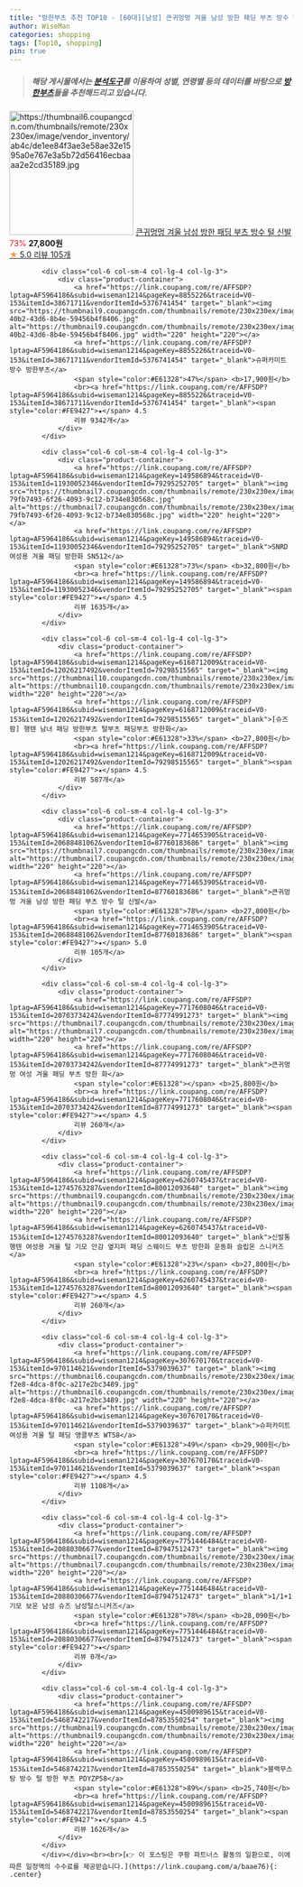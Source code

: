 ```yaml
---
title: "방한부츠 추천 TOP10 - [60대][남성] 큰귀멍멍 겨울 남성 방한 패딩 부츠 방수 털 신발"
author: WiseMan
categories: shopping
tags: [Top10, shopping]
pin: true
---
```


> ##### 해당 게시물에서는 [**분석도구**](https://itemscout.io/)를 이용하여 **성별**, **연령별** 등의 데이터를 바탕으로 [**방한부츠**](https://link.coupang.com/a/baae76)들을 추천해드리고 있습니다.
<div class="container"><div class="row">
            <div class="col-6 col-sm-4 col-lg-4 col-lg-3">
                <div class="product-container">
                    <a href="https://link.coupang.com/re/AFFSDP?lptag=AF5964186&subid=wiseman1214&pageKey=7714653905&traceid=V0-153&itemId=20688481039&vendorItemId=87760183516" target="_blank"><img src="https://thumbnail6.coupangcdn.com/thumbnails/remote/230x230ex/image/vendor_inventory/ab4c/de1ee84f3ae3e58ae32e1595a0e767e3a5b72d56416ecbaaaa2e2cd35189.jpg" alt="https://thumbnail6.coupangcdn.com/thumbnails/remote/230x230ex/image/vendor_inventory/ab4c/de1ee84f3ae3e58ae32e1595a0e767e3a5b72d56416ecbaaaa2e2cd35189.jpg" width="220" height="220"></a>
                    <a href="https://link.coupang.com/re/AFFSDP?lptag=AF5964186&subid=wiseman1214&pageKey=7714653905&traceid=V0-153&itemId=20688481039&vendorItemId=87760183516" target="_blank">큰귀멍멍 겨울 남성 방한 패딩 부츠 방수 털 신발</a>
                    <span style="color:#E61328">73%</span> <b>27,800원</b>
                    <br><a href="https://link.coupang.com/re/AFFSDP?lptag=AF5964186&subid=wiseman1214&pageKey=7714653905&traceid=V0-153&itemId=20688481039&vendorItemId=87760183516" target="_blank"><span style="color:#FE9427">★</span> 5.0
                    리뷰 105개</a>
                </div>
            </div>
            
            <div class="col-6 col-sm-4 col-lg-4 col-lg-3">
                <div class="product-container">
                    <a href="https://link.coupang.com/re/AFFSDP?lptag=AF5964186&subid=wiseman1214&pageKey=8855226&traceid=V0-153&itemId=38671711&vendorItemId=5376741454" target="_blank"><img src="https://thumbnail9.coupangcdn.com/thumbnails/remote/230x230ex/image/retail/images/2019/09/24/13/0/77b459ae-40b2-43d6-8b4e-59456b4f8406.jpg" alt="https://thumbnail9.coupangcdn.com/thumbnails/remote/230x230ex/image/retail/images/2019/09/24/13/0/77b459ae-40b2-43d6-8b4e-59456b4f8406.jpg" width="220" height="220"></a>
                    <a href="https://link.coupang.com/re/AFFSDP?lptag=AF5964186&subid=wiseman1214&pageKey=8855226&traceid=V0-153&itemId=38671711&vendorItemId=5376741454" target="_blank">슈퍼카미트 방수 방한부츠</a>
                    <span style="color:#E61328">47%</span> <b>17,900원</b>
                    <br><a href="https://link.coupang.com/re/AFFSDP?lptag=AF5964186&subid=wiseman1214&pageKey=8855226&traceid=V0-153&itemId=38671711&vendorItemId=5376741454" target="_blank"><span style="color:#FE9427">★</span> 4.5
                    리뷰 9342개</a>
                </div>
            </div>
            
            <div class="col-6 col-sm-4 col-lg-4 col-lg-3">
                <div class="product-container">
                    <a href="https://link.coupang.com/re/AFFSDP?lptag=AF5964186&subid=wiseman1214&pageKey=149586894&traceid=V0-153&itemId=11930052346&vendorItemId=79295252705" target="_blank"><img src="https://thumbnail7.coupangcdn.com/thumbnails/remote/230x230ex/image/retail/images/4915582951033244-79fb7493-6f26-4093-9c12-b734e830568c.jpg" alt="https://thumbnail7.coupangcdn.com/thumbnails/remote/230x230ex/image/retail/images/4915582951033244-79fb7493-6f26-4093-9c12-b734e830568c.jpg" width="220" height="220"></a>
                    <a href="https://link.coupang.com/re/AFFSDP?lptag=AF5964186&subid=wiseman1214&pageKey=149586894&traceid=V0-153&itemId=11930052346&vendorItemId=79295252705" target="_blank">SNRD 여성용 겨울 패딩 방한화 SN512</a>
                    <span style="color:#E61328">73%</span> <b>32,800원</b>
                    <br><a href="https://link.coupang.com/re/AFFSDP?lptag=AF5964186&subid=wiseman1214&pageKey=149586894&traceid=V0-153&itemId=11930052346&vendorItemId=79295252705" target="_blank"><span style="color:#FE9427">★</span> 4.5
                    리뷰 1635개</a>
                </div>
            </div>
            
            <div class="col-6 col-sm-4 col-lg-4 col-lg-3">
                <div class="product-container">
                    <a href="https://link.coupang.com/re/AFFSDP?lptag=AF5964186&subid=wiseman1214&pageKey=6168712009&traceid=V0-153&itemId=12026217492&vendorItemId=79298515565" target="_blank"><img src="https://thumbnail10.coupangcdn.com/thumbnails/remote/230x230ex/image/vendor_inventory/eb5e/e23962ba4b31bdf8a27d5000ab727503ce0d0f588b640ed2e00b2138e3fb.jpg" alt="https://thumbnail10.coupangcdn.com/thumbnails/remote/230x230ex/image/vendor_inventory/eb5e/e23962ba4b31bdf8a27d5000ab727503ce0d0f588b640ed2e00b2138e3fb.jpg" width="220" height="220"></a>
                    <a href="https://link.coupang.com/re/AFFSDP?lptag=AF5964186&subid=wiseman1214&pageKey=6168712009&traceid=V0-153&itemId=12026217492&vendorItemId=79298515565" target="_blank">[슈즈팜] 행텐 남녀 패딩 방한부츠 털부츠 패딩부츠 방한화</a>
                    <span style="color:#E61328">33%</span> <b>27,800원</b>
                    <br><a href="https://link.coupang.com/re/AFFSDP?lptag=AF5964186&subid=wiseman1214&pageKey=6168712009&traceid=V0-153&itemId=12026217492&vendorItemId=79298515565" target="_blank"><span style="color:#FE9427">★</span> 4.5
                    리뷰 587개</a>
                </div>
            </div>
            
            <div class="col-6 col-sm-4 col-lg-4 col-lg-3">
                <div class="product-container">
                    <a href="https://link.coupang.com/re/AFFSDP?lptag=AF5964186&subid=wiseman1214&pageKey=7714653905&traceid=V0-153&itemId=20688481062&vendorItemId=87760183686" target="_blank"><img src="https://thumbnail7.coupangcdn.com/thumbnails/remote/230x230ex/image/vendor_inventory/0f13/4064fb968a1f7b1130b71159809c63f78394c3921cf64ccace041da7f971.jpg" alt="https://thumbnail7.coupangcdn.com/thumbnails/remote/230x230ex/image/vendor_inventory/0f13/4064fb968a1f7b1130b71159809c63f78394c3921cf64ccace041da7f971.jpg" width="220" height="220"></a>
                    <a href="https://link.coupang.com/re/AFFSDP?lptag=AF5964186&subid=wiseman1214&pageKey=7714653905&traceid=V0-153&itemId=20688481062&vendorItemId=87760183686" target="_blank">큰귀멍멍 겨울 남성 방한 패딩 부츠 방수 털 신발</a>
                    <span style="color:#E61328">78%</span> <b>27,800원</b>
                    <br><a href="https://link.coupang.com/re/AFFSDP?lptag=AF5964186&subid=wiseman1214&pageKey=7714653905&traceid=V0-153&itemId=20688481062&vendorItemId=87760183686" target="_blank"><span style="color:#FE9427">★</span> 5.0
                    리뷰 105개</a>
                </div>
            </div>
            
            <div class="col-6 col-sm-4 col-lg-4 col-lg-3">
                <div class="product-container">
                    <a href="https://link.coupang.com/re/AFFSDP?lptag=AF5964186&subid=wiseman1214&pageKey=7717608046&traceid=V0-153&itemId=20703734242&vendorItemId=87774991273" target="_blank"><img src="https://thumbnail7.coupangcdn.com/thumbnails/remote/230x230ex/image/vendor_inventory/c7fb/2cfe6108e653a2f77a954e03031379d72b6ae6e4df8f4ea60c755c190e68.jpg" alt="https://thumbnail7.coupangcdn.com/thumbnails/remote/230x230ex/image/vendor_inventory/c7fb/2cfe6108e653a2f77a954e03031379d72b6ae6e4df8f4ea60c755c190e68.jpg" width="220" height="220"></a>
                    <a href="https://link.coupang.com/re/AFFSDP?lptag=AF5964186&subid=wiseman1214&pageKey=7717608046&traceid=V0-153&itemId=20703734242&vendorItemId=87774991273" target="_blank">큰귀멍멍 여성 겨울 패딩 부츠 방한 화</a>
                    <span style="color:#E61328"></span> <b>25,800원</b>
                    <br><a href="https://link.coupang.com/re/AFFSDP?lptag=AF5964186&subid=wiseman1214&pageKey=7717608046&traceid=V0-153&itemId=20703734242&vendorItemId=87774991273" target="_blank"><span style="color:#FE9427">★</span> 4.5
                    리뷰 260개</a>
                </div>
            </div>
            
            <div class="col-6 col-sm-4 col-lg-4 col-lg-3">
                <div class="product-container">
                    <a href="https://link.coupang.com/re/AFFSDP?lptag=AF5964186&subid=wiseman1214&pageKey=6260745437&traceid=V0-153&itemId=12745763287&vendorItemId=80012093640" target="_blank"><img src="https://thumbnail9.coupangcdn.com/thumbnails/remote/230x230ex/image/vendor_inventory/d540/1d9798165e0f3cf52a524f45d4305e205b8aa93979a532ef15f85350b58a.JPG" alt="https://thumbnail9.coupangcdn.com/thumbnails/remote/230x230ex/image/vendor_inventory/d540/1d9798165e0f3cf52a524f45d4305e205b8aa93979a532ef15f85350b58a.JPG" width="220" height="220"></a>
                    <a href="https://link.coupang.com/re/AFFSDP?lptag=AF5964186&subid=wiseman1214&pageKey=6260745437&traceid=V0-153&itemId=12745763287&vendorItemId=80012093640" target="_blank">신발통 행텐 여성용 겨울 털 기모 안감 옆지퍼 패딩 스웨이드 부츠 방한화 운동화 슬립온 스니커즈</a>
                    <span style="color:#E61328">23%</span> <b>27,800원</b>
                    <br><a href="https://link.coupang.com/re/AFFSDP?lptag=AF5964186&subid=wiseman1214&pageKey=6260745437&traceid=V0-153&itemId=12745763287&vendorItemId=80012093640" target="_blank"><span style="color:#FE9427">★</span> 4.5
                    리뷰 260개</a>
                </div>
            </div>
            
            <div class="col-6 col-sm-4 col-lg-4 col-lg-3">
                <div class="product-container">
                    <a href="https://link.coupang.com/re/AFFSDP?lptag=AF5964186&subid=wiseman1214&pageKey=307670170&traceid=V0-153&itemId=970114621&vendorItemId=5379039637" target="_blank"><img src="https://thumbnail6.coupangcdn.com/thumbnails/remote/230x230ex/image/retail/images/2019/09/25/19/3/40472353-f2e8-4dca-8f0c-a217e2bc3489.jpg" alt="https://thumbnail6.coupangcdn.com/thumbnails/remote/230x230ex/image/retail/images/2019/09/25/19/3/40472353-f2e8-4dca-8f0c-a217e2bc3489.jpg" width="220" height="220"></a>
                    <a href="https://link.coupang.com/re/AFFSDP?lptag=AF5964186&subid=wiseman1214&pageKey=307670170&traceid=V0-153&itemId=970114621&vendorItemId=5379039637" target="_blank">슈퍼카미트 여성용 겨울 털 패딩 앵클부츠 WT58</a>
                    <span style="color:#E61328">49%</span> <b>29,900원</b>
                    <br><a href="https://link.coupang.com/re/AFFSDP?lptag=AF5964186&subid=wiseman1214&pageKey=307670170&traceid=V0-153&itemId=970114621&vendorItemId=5379039637" target="_blank"><span style="color:#FE9427">★</span> 4.5
                    리뷰 1108개</a>
                </div>
            </div>
            
            <div class="col-6 col-sm-4 col-lg-4 col-lg-3">
                <div class="product-container">
                    <a href="https://link.coupang.com/re/AFFSDP?lptag=AF5964186&subid=wiseman1214&pageKey=7751446484&traceid=V0-153&itemId=20880306677&vendorItemId=87947512473" target="_blank"><img src="https://thumbnail7.coupangcdn.com/thumbnails/remote/230x230ex/image/vendor_inventory/6cf7/1a97402c70a4673f5cb44fcf2ddfb46f37dc720847ed775ead6a0648afc0.jpeg" alt="https://thumbnail7.coupangcdn.com/thumbnails/remote/230x230ex/image/vendor_inventory/6cf7/1a97402c70a4673f5cb44fcf2ddfb46f37dc720847ed775ead6a0648afc0.jpeg" width="220" height="220"></a>
                    <a href="https://link.coupang.com/re/AFFSDP?lptag=AF5964186&subid=wiseman1214&pageKey=7751446484&traceid=V0-153&itemId=20880306677&vendorItemId=87947512473" target="_blank">1/1+1 기모 보온 남성 슈즈 남성털스니커즈</a>
                    <span style="color:#E61328">78%</span> <b>28,090원</b>
                    <br><a href="https://link.coupang.com/re/AFFSDP?lptag=AF5964186&subid=wiseman1214&pageKey=7751446484&traceid=V0-153&itemId=20880306677&vendorItemId=87947512473" target="_blank"><span style="color:#FE9427">★</span> 
                    리뷰 0개</a>
                </div>
            </div>
            
            <div class="col-6 col-sm-4 col-lg-4 col-lg-3">
                <div class="product-container">
                    <a href="https://link.coupang.com/re/AFFSDP?lptag=AF5964186&subid=wiseman1214&pageKey=4500989615&traceid=V0-153&itemId=5468742217&vendorItemId=87853550254" target="_blank"><img src="https://thumbnail9.coupangcdn.com/thumbnails/remote/230x230ex/image/vendor_inventory/ecf3/91709112f5b99b22c82857ea712e6ff05cc61ab7aa04ba4dfdad05be83e6.jpg" alt="https://thumbnail9.coupangcdn.com/thumbnails/remote/230x230ex/image/vendor_inventory/ecf3/91709112f5b99b22c82857ea712e6ff05cc61ab7aa04ba4dfdad05be83e6.jpg" width="220" height="220"></a>
                    <a href="https://link.coupang.com/re/AFFSDP?lptag=AF5964186&subid=wiseman1214&pageKey=4500989615&traceid=V0-153&itemId=5468742217&vendorItemId=87853550254" target="_blank">블랙무스탕 방수 털 방한 부츠 PDYZP58</a>
                    <span style="color:#E61328">89%</span> <b>25,740원</b>
                    <br><a href="https://link.coupang.com/re/AFFSDP?lptag=AF5964186&subid=wiseman1214&pageKey=4500989615&traceid=V0-153&itemId=5468742217&vendorItemId=87853550254" target="_blank"><span style="color:#FE9427">★</span> 4.5
                    리뷰 1626개</a>
                </div>
            </div>
            </div></div><br><br>[👉 이 포스팅은 쿠팡 파트너스 활동의 일환으로, 이에 따른 일정액의 수수료를 제공받습니다.](https://link.coupang.com/a/baae76){: .center}